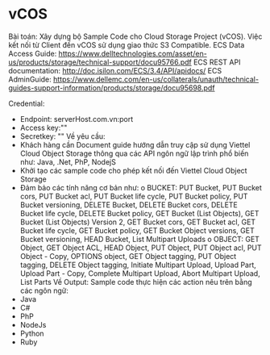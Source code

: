 # vCOS

Bài toán: Xây dựng bộ Sample Code cho Cloud Storage
Project (vCOS). Việc kết nối từ Client đến vCOS sử dụng giao thức S3 Compatible.
ECS Data Access Guide: https://www.delltechnologies.com/asset/en-us/products/storage/technical-support/docu95766.pdf 
ECS REST API documentation: http://doc.isilon.com/ECS/3.4/API/apidocs/ 
ECS AdminGuide: https://www.dellemc.com/en-us/collaterals/unauth/technical-guides-support-information/products/storage/docu95698.pdf

Credential: 
-	Endpoint: serverHost.com.vn:port
-	Access key:""
-	Secretkey: ""
Về yêu cầu: 
-	Khách hàng cần Document guide hướng dẫn truy cập sử dụng Viettel Cloud Object Storage thông qua các API ngôn ngữ lập trình phổ biến như: Java, .Net, PhP, NodejS
-	Khởi tạo các sample code cho phép kết nối đến Viettel Cloud Object Storage 
-	Đảm bảo các tính năng cơ bản như:
o	BUCKET: PUT Bucket, PUT Bucket cors, PUT Bucket acl, PUT Bucket life cycle, PUT Bucket policy, PUT Bucket versioning, DELETE Bucket, DELETE Bucket cors, DELETE Bucket life cycle, DELETE Bucket policy, GET Bucket (List Objects), GET Bucket (List Objects) Version 2, GET Bucket cors, GET Bucket acl, GET Bucket life cycle, GET Bucket policy, GET Bucket Object versions, GET Bucket versioning, HEAD Bucket, List Multipart Uploads
o	OBJECT: GET Object, GET Object ACL, HEAD Object, PUT Object, PUT Object acl, PUT Object - Copy, OPTIONS object, GET Object tagging, PUT Object tagging, DELETE Object tagging, Initiate Multipart Upload, Upload Part, Upload Part - Copy, Complete Multipart Upload, Abort Multipart Upload, List Parts
Về Output: Sample code thực hiện các action nêu trên bằng các ngôn ngữ:
-	Java
-	C#
-	PhP
-	NodeJs
-	Python
-	Ruby

